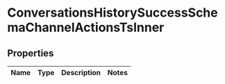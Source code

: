 
# ConversationsHistorySuccessSchemaChannelActionsTsInner

## Properties
Name | Type | Description | Notes
------------ | ------------- | ------------- | -------------



